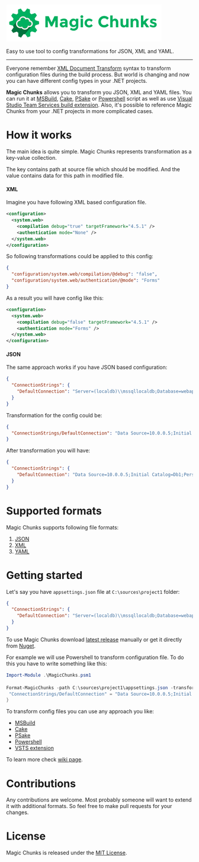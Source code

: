![Magic Chunks](assets/title.png)

Easy to use tool to config transformations for JSON, XML and YAML.

---

Everyone remember [XML Document Transform](https://msdn.microsoft.com/en-us/library/dd465326.aspx) syntax to transform configuration files during the build process. But world is changing and now you can have different config types in your .NET projects.

**Magic Chunks** allows you to transform you JSON, XML and YAML files. You can run it at [MSBuild](https://msdn.microsoft.com/en-us/library/dd393574.aspx), [Cake](http://cakebuild.net/), [PSake](https://github.com/psake/psake) or [Powershell](https://msdn.microsoft.com/en-us/powershell/) script as well as use [Visual Studio Team Services build extension](https://marketplace.visualstudio.com/items?itemName=sergeyzwezdin.magic-chunks). Also, it's possible to reference Magic Chunks from your .NET projects in more complicated cases.

# How it works

The main idea is quite simple. Magic Chunks represents transformation as a key-value collection.

The key contains path at source file which should be modified. And the value contains data for this path in modified file.

#### XML

Imagine you have following XML based configuration file.

```xml
<configuration>
  <system.web>
    <compilation debug="true" targetFramework="4.5.1" />
    <authentication mode="None" />
  </system.web>
</configuration>
```

So following transformations could be applied to this config:

```json
{
  "configuration/system.web/compilation/@debug": "false",
  "configuration/system.web/authentication/@mode": "Forms"
}
```

As a result you will have config like this:

```xml
<configuration>
  <system.web>
    <compilation debug="false" targetFramework="4.5.1" />
    <authentication mode="Forms" />
  </system.web>
</configuration>
```

#### JSON

The same approach works if you have JSON based configuration:

```json
{
  "ConnectionStrings": {
    "DefaultConnection": "Server=(localdb)\\mssqllocaldb;Database=webapp"
  }
}
```

Transformation for the config could be:

```json
{
  "ConnectionStrings/DefaultConnection": "Data Source=10.0.0.5;Initial Catalog=Db1;Persist Security Info=True"
}
```

After transformation you will have:

```json
{
  "ConnectionStrings": {
    "DefaultConnection": "Data Source=10.0.0.5;Initial Catalog=Db1;Persist Security Info=True"
  }
}
```

# Supported formats

Magic Chunks supports following file formats:

1. [JSON](https://wikipedia.org/wiki/JSON)
2. [XML](https://wikipedia.org/wiki/XML)
3. [YAML](https://wikipedia.org/wiki/YAML)

# Getting started

Let's say you have `appsettings.json` file at `C:\sources\project1` folder:

```json
{
  "ConnectionStrings": {
    "DefaultConnection": "Server=(localdb)\\mssqllocaldb;Database=webapp"
  }
}
```

To use Magic Chunks download [latest release](https://github.com/sergeyzwezdin/magic-chunks/releases) manually or get it directly from [Nuget](http://nuget.org).

For example we will use Powershell to transform configuration file. To do this you have to write something like this: 

```powershell
Import-Module .\MagicChunks.psm1

Format-MagicChunks -path C:\sources\project1\appsettings.json -transformations @{
 "ConnectionStrings/DefaultConnection" = "Data Source=10.0.0.5;Initial Catalog=Db1;Persist Security Info=True"
}
```

To transform config files you can use any approach you like:

 - [MSBuild](https://github.com/sergeyzwezdin/magic-chunks/wiki)
 - [Cake](https://github.com/sergeyzwezdin/magic-chunks/wiki)
 - [PSake](https://github.com/sergeyzwezdin/magic-chunks/wiki)
 - [Powershell](https://github.com/sergeyzwezdin/magic-chunks/wiki)
 - [VSTS extension](https://github.com/sergeyzwezdin/magic-chunks/wiki)

To learn more check [wiki page](https://github.com/sergeyzwezdin/magic-chunks/wiki).

# Contributions

Any contributions are welcome. Most probably someone will want to extend it with additional formats. So feel free to make pull requests for your changes.

# License

Magic Chunks is released under the [MIT License](https://github.com/sergeyzwezdin/magic-chunks/blob/master/LICENSE).